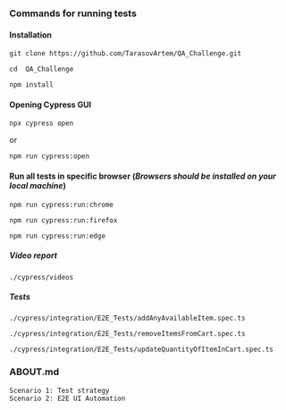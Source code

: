 ### Commands for running tests

#### Installation
 
    git clone https://github.com/TarasovArtem/QA_Challenge.git

    cd  QA_Challenge

    npm install


#### Opening Cypress GUI

    npx cypress open 

or 

    npm run cypress:open


#### Run all tests in specific browser (***Browsers should be installed on your local machine***)

    npm run cypress:run:chrome

    npm run cypress:run:firefox

    npm run cypress:run:edge

##### Video report

    ./cypress/videos

##### Tests

    ./cypress/integration/E2E_Tests/addAnyAvailableItem.spec.ts

    ./cypress/integration/E2E_Tests/removeItemsFromCart.spec.ts

    ./cypress/integration/E2E_Tests/updateQuantityOfItemInCart.spec.ts

### ABOUT.md

    Scenario 1: Test strategy 
    Scenario 2: E2E UI Automation